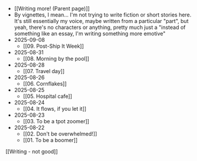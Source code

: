 - [[Writing more! (Parent page)]]
- By vignettes, I mean... I'm not trying to write fiction or short stories here. It's still essentially my voice, maybe written from a particular "part", but yeah, there's no characters or anything, pretty much just a "instead of something like an essay, I'm writing something more emotive"
- 2025-09-08
	- [[09. Post-Ship It Week]]
- 2025-08-31
	- [[08. Morning by the pool]]
- 2025-08-28
	- [[07. Travel day]]
- 2025-08-26
	- [[06. Cornflakes]]
- 2025-08-25
	- [[05. Hospital cafe]]
- 2025-08-24
	- [[04. It flows, if you let it]]
- 2025-08-23
	- [[03. To be a tpot zoomer]]
- 2025-08-22
	- [[02. Don't be overwhelmed!]]
	- [[01. To be a boomer]]

[[Writing - not good]]